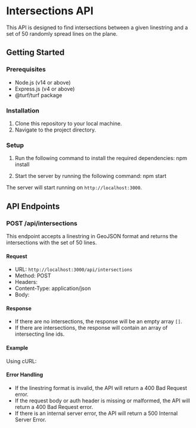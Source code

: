 # Intersections API

This API is designed to find intersections between a given linestring and a set of 50 randomly spread lines on the plane.

## Getting Started

### Prerequisites

- Node.js (v14 or above)
- Express.js (v4 or above)
- @turf/turf package

### Installation

1. Clone this repository to your local machine.
2. Navigate to the project directory.

### Setup

1. Run the following command to install the required dependencies:
   npm install


3. Start the server by running the following command:
   npm start


The server will start running on `http://localhost:3000`.

## API Endpoints

### POST /api/intersections

This endpoint accepts a linestring in GeoJSON format and returns the intersections with the set of 50 lines.

#### Request

- URL: `http://localhost:3000/api/intersections`
- Method: POST
- Headers:
- Content-Type: application/json
- Body:


#### Response

- If there are no intersections, the response will be an empty array `[]`.
- If there are intersections, the response will contain an array of intersecting line ids.

#### Example

Using cURL:


#### Error Handling

- If the linestring format is invalid, the API will return a 400 Bad Request error.
- If the request body or auth header is missing or malformed, the API will return a 400 Bad Request error.
- If there is an internal server error, the API will return a 500 Internal Server Error.




